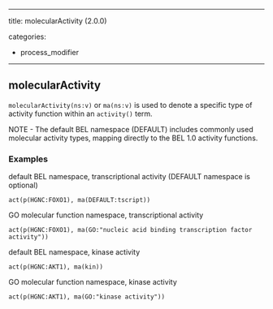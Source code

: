 
---
title: molecularActivity (2.0.0)


categories:

- process_modifier

---
<!-- COMPUTER GENERATED PAGE!!! DO NOT EDIT DIRECTLY  -->
<!--    must be changed in scripts/templates.py which is processed by scripts/update_refs.py -->

## molecularActivity

`molecularActivity(ns:v)` or `ma(ns:v)` is used to denote a specific type of activity function within an `activity()` term.

NOTE - The default BEL namespace (DEFAULT) includes commonly used molecular activity types, mapping directly to the BEL 1.0 activity functions.



### Examples


default BEL namespace, transcriptional activity (DEFAULT namespace is optional)

    act(p(HGNC:FOXO1), ma(DEFAULT:tscript))


GO molecular function namespace, transcriptional activity

    act(p(HGNC:FOXO1), ma(GO:"nucleic acid binding transcription factor activity"))


default BEL namespace, kinase activity

    act(p(HGNC:AKT1), ma(kin))


GO molecular function namespace, kinase activity

    act(p(HGNC:AKT1), ma(GO:"kinase activity"))

